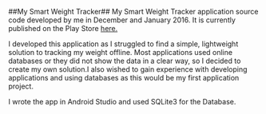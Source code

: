 ##My Smart Weight Tracker##
My Smart Weight Tracker application source code developed by me in December and January 2016.
It is currently published on the Play Store [here.](https://play.google.com/store/apps/details?id=com.seandurban.apps.simpleweighttracker)

I developed this application as I struggled to find a simple, lightweight solution to tracking my weight offline. Most applications used online databases or they did not show the data in a clear way, so I decided to create my own solution.I also wished to gain experience with developing applications and using databases as this would be my first application project.  

I wrote the app in Android Studio and used SQLite3 for the Database. 
